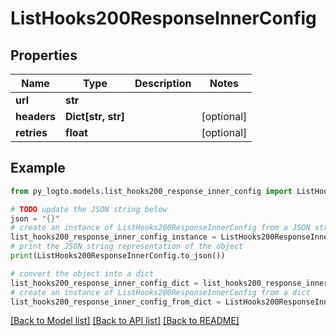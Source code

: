# ListHooks200ResponseInnerConfig


## Properties

Name | Type | Description | Notes
------------ | ------------- | ------------- | -------------
**url** | **str** |  | 
**headers** | **Dict[str, str]** |  | [optional] 
**retries** | **float** |  | [optional] 

## Example

```python
from py_logto.models.list_hooks200_response_inner_config import ListHooks200ResponseInnerConfig

# TODO update the JSON string below
json = "{}"
# create an instance of ListHooks200ResponseInnerConfig from a JSON string
list_hooks200_response_inner_config_instance = ListHooks200ResponseInnerConfig.from_json(json)
# print the JSON string representation of the object
print(ListHooks200ResponseInnerConfig.to_json())

# convert the object into a dict
list_hooks200_response_inner_config_dict = list_hooks200_response_inner_config_instance.to_dict()
# create an instance of ListHooks200ResponseInnerConfig from a dict
list_hooks200_response_inner_config_from_dict = ListHooks200ResponseInnerConfig.from_dict(list_hooks200_response_inner_config_dict)
```
[[Back to Model list]](../README.md#documentation-for-models) [[Back to API list]](../README.md#documentation-for-api-endpoints) [[Back to README]](../README.md)


